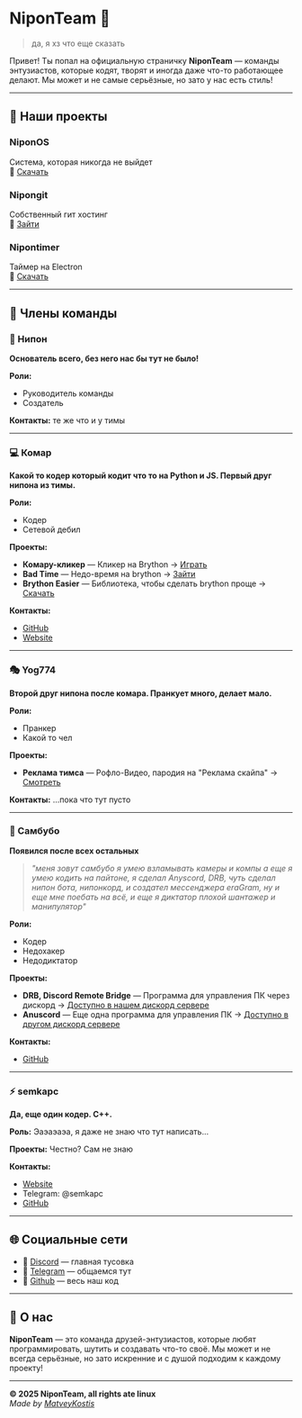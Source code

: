 # NiponTeam 👾

> да, я хз что еще сказать

Привет! Ты попал на официальную страничку **NiponTeam** — команды энтузиастов, которые кодят, творят и иногда даже что-то работающее делают. Мы может и не самые серьёзные, но зато у нас есть стиль!

---

## 🚀 Наши проекты

### **NiponOS**
Система, которая никогда не выйдет  
🔗 [Скачать](https://pixeldrain.com/u/uXRAc2ws)

### **Nipongit** 
Собственный гит хостинг  
🔗 [Зайти](https://nipongit.ix.tc)

### **Nipontimer**
Таймер на Electron  
🔗 [Скачать](https://github.com/niponteam/nipontimer)

---

## 👥 Члены команды

### **🎯 Нипон**
**Основатель всего, без него нас бы тут не было!**

**Роли:**
- Руководитель команды
- Создатель

**Контакты:** те же что и у тимы

---

### **💻 Комар**
**Какой то кодер который кодит что то на Python и JS. Первый друг нипона из тимы.**

**Роли:**
- Кодер  
- Сетевой дебил

**Проекты:**
- **Комару-кликер** — Кликер на Brython → [Играть](https://matveykostis.github.io/KomaruSite/)
- **Bad Time** — Недо-время на brython → [Зайти](https://matveykostis.github.io/time/)
- **Brython Easier** — Библиотека, чтобы сделать brython проще → [Скачать](https://github.com/MatveyKostis/brython_easier)

**Контакты:**
- [GitHub](https://github.com/MatveyKostis)
- [Website](https://matveykostis.github.io)

---

### **🎭 Yog774**
**Второй друг нипона после комара. Пранкует много, делает мало.**

**Роли:**
- Пранкер
- Какой то чел

**Проекты:**
- **Реклама тимса** — Рофло-Видео, пародия на "Реклама скайпа" → [Смотреть](https://youtu.be/lntHnRMdAPE?si=iP2AoQaoGIZY_xhs)

**Контакты:** ...пока что тут пусто

---

### **🔧 Самбубо**
**Появился после всех остальных**

> *"меня зовут самбубо я умею взламывать камеры и компы а еще я умею кодить на пайтоне, я сделал Anyscord, DRB, чуть сделал нипон бота, нипонкорд, и создател мессенджера eraGram, ну и еще мне поебать на всё, и еще я диктатор плохой шантажер и манипулятор"*

**Роли:**
- Кодер
- Недохакер  
- Недодиктатор

**Проекты:**
- **DRB, Discord Remote Bridge** — Программа для управления ПК через дискорд → [Доступно в нашем дискорд сервере](https://discord.gg/KwqbxcNDaR)
- **Anuscord** — Еще одна программа для управления ПК → [Доступно в другом дискорд сервере](https://discord.gg/kan3nTP9Ja)

**Контакты:**
- [GitHub](https://github.com/asambuba)

---

### **⚡ semkapc**
**Да, еще один кодер. C++.**

**Роль:** Эаэаэаэа, я даже не знаю что тут написать...

**Проекты:** Честно? Сам не знаю

**Контакты:**
- [Website](https://semkapc.github.io/)
- Telegram: @semkapc
- [GitHub](https://github.com/semkapc)

---

## 🌐 Социальные сети

- 💬 [Discord](https://discord.gg/KwqbxcNDaR) — главная тусовка
- 📱 [Telegram](https://t.me/obshievmtipa) — общаемся тут  
- 🐙 [Github](https://github.com/niponteam) — весь наш код

---

## 📝 О нас

**NiponTeam** — это команда друзей-энтузиастов, которые любят программировать, шутить и создавать что-то своё. Мы может и не всегда серьёзные, но зато искренние и с душой подходим к каждому проекту!

---

**© 2025 NiponTeam, all rights ate linux**  
*Made by [MatveyKostis](https://matveykostis.github.io)*
